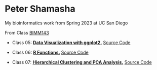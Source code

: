 # Peter Shamasha
My bioinformatics work from Spring 2023 at UC San Diego

From Class [BIMM143](https://bioboot.github.io/bimm143_S23/schedule/#14)

- Class 05: [**Data Visualization with ggplot2.**](https://github.com/PeterS1228/bimm143/blob/main/class05/class05.pdf) [Source Code](https://github.com/PeterS1228/bimm143/blob/main/class05/class05.qmd)

- Class 06: [**R Functions.**](https://github.com/PeterS1228/bimm143/blob/main/class06/class06.pdf) [Source Code](https://github.com/PeterS1228/bimm143/blob/main/class06/class06.qmd)

- Class 07: [**Hierarchical Clustering and PCA Analysis.**](https://github.com/PeterS1228/bimm143/blob/main/class07/class07.pdf) [Source Code](https://github.com/PeterS1228/bimm143/blob/main/class07/class07.qmd)
